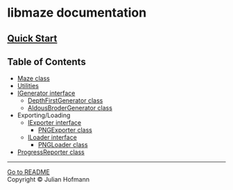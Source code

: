 # libmaze documentation

## [Quick Start](QuickStart.md)

## Table of Contents

- [Maze class](Maze.md)
- [Utilities](Utils.md)
- [IGenerator interface](generators/Generator.md)
  - [DepthFirstGenerator class](generators/DepthFirstGenerator.md)
  - [AldousBroderGenerator class](generators/AldousBroderGenerator.md)
- Exporting/Loading
  - [IExporter interface](exporters/Exporter.md)
    - [PNGExporter class](exporters/PNGExporter.md)
  - [ILoader interface](loaders/Loader.md)
    - [PNGLoader class](loaders/PNGLoader.md)
- [ProgressReporter class](ProgressReporter.md)

---
[Go to README](../README.md)\
Copyright © Julian Hofmann
